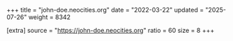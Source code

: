 +++
title = "john-doe.neocities.org"
date = "2022-03-22"
updated = "2025-07-26"
weight = 8342

[extra]
source = "https://john-doe.neocities.org"
ratio = 60
size = 8
+++
